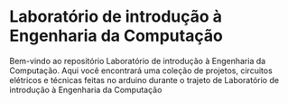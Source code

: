 # Laboratório de introdução à Engenharia da Computação
Bem-vindo ao repositório Laboratório de introdução à Engenharia da Computação. Aqui você encontrará uma coleção de projetos, circuitos elétricos e técnicas feitas no arduino durante o trajeto de Laboratório de introdução à Engenharia da Computação
